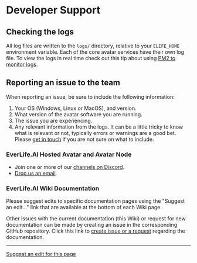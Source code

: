 # Developer Support

## Checking the logs

All log files are written to the `logs/` directory, relative to your `ELIFE_HOME` environment variable. Each of the core avatar services have their own log file. To view the logs in real time check out this tip about using [PM2 to monitor logs](dev-tricks.md#using-pm2-to-monitor-the-logs).

## Reporting an issue to the team

When reporting an issue, be sure to include the following information:

1. Your OS (Windows, Linux or MacOS), and version.
2. What version of the avatar software you are running.
3. The issue you are experiencing.
4. Any relevant information from the logs. It can be a little tricky to know what is relevant or not, typically errors or warnings are a good bet. Please [get in touch](../../contact.md) if you are not sure on what to include.


### EverLife.AI Hosted Avatar and Avatar Node

- Join one or more of our [channels on Discord](../../contact.md#Discord).
- [Drop us an email](../../contact.md#E-mail).

### EverLife.AI Wiki Documentation

Please suggest edits to specific documentation pages using the "Suggest an edit..." link that are available at the bottom of each Wiki page.

Other issues with the current documentation (this Wiki) or request for new documentation can be made by creating an issue in the corresponding GitHub repository. Click this link to [create issue or a request](https://github.com/everlifeai/everlifeai.github.io/issues/new) regarding the documentation.

- - - -
[Suggest an edit for this page](https://github.com/everlifeai/everlifeai.github.io/edit/master/docs/developer-resources/getting-started/dev-support.md)
